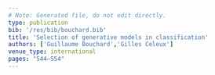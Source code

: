 ```yaml
---
# Note: Generated file, do not edit directly.
type: publication
bib: '/res/bib/bouchard.bib'
title: 'Selection of generative models in classification'
authors: ['Guillaume Bouchard','Gilles Celeux']
venue_type: international
pages: "544–554"
---
```


